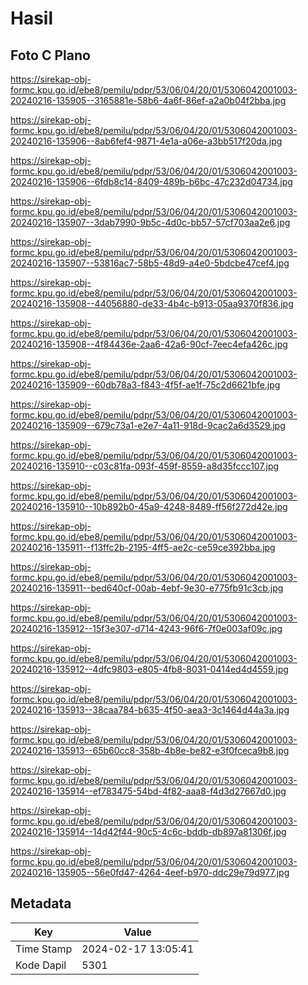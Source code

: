 # Hasil

## Foto C Plano

https://sirekap-obj-formc.kpu.go.id/ebe8/pemilu/pdpr/53/06/04/20/01/5306042001003-20240216-135905--3165881e-58b6-4a6f-86ef-a2a0b04f2bba.jpg

https://sirekap-obj-formc.kpu.go.id/ebe8/pemilu/pdpr/53/06/04/20/01/5306042001003-20240216-135906--8ab6fef4-9871-4e1a-a06e-a3bb517f20da.jpg

https://sirekap-obj-formc.kpu.go.id/ebe8/pemilu/pdpr/53/06/04/20/01/5306042001003-20240216-135906--6fdb8c14-8409-489b-b6bc-47c232d04734.jpg

https://sirekap-obj-formc.kpu.go.id/ebe8/pemilu/pdpr/53/06/04/20/01/5306042001003-20240216-135907--3dab7990-9b5c-4d0c-bb57-57cf703aa2e6.jpg

https://sirekap-obj-formc.kpu.go.id/ebe8/pemilu/pdpr/53/06/04/20/01/5306042001003-20240216-135907--53816ac7-58b5-48d9-a4e0-5bdcbe47cef4.jpg

https://sirekap-obj-formc.kpu.go.id/ebe8/pemilu/pdpr/53/06/04/20/01/5306042001003-20240216-135908--44056880-de33-4b4c-b913-05aa9370f836.jpg

https://sirekap-obj-formc.kpu.go.id/ebe8/pemilu/pdpr/53/06/04/20/01/5306042001003-20240216-135908--4f84436e-2aa6-42a6-90cf-7eec4efa426c.jpg

https://sirekap-obj-formc.kpu.go.id/ebe8/pemilu/pdpr/53/06/04/20/01/5306042001003-20240216-135909--60db78a3-f843-4f5f-ae1f-75c2d6621bfe.jpg

https://sirekap-obj-formc.kpu.go.id/ebe8/pemilu/pdpr/53/06/04/20/01/5306042001003-20240216-135909--679c73a1-e2e7-4a11-918d-9cac2a6d3529.jpg

https://sirekap-obj-formc.kpu.go.id/ebe8/pemilu/pdpr/53/06/04/20/01/5306042001003-20240216-135910--c03c81fa-093f-459f-8559-a8d35fccc107.jpg

https://sirekap-obj-formc.kpu.go.id/ebe8/pemilu/pdpr/53/06/04/20/01/5306042001003-20240216-135910--10b892b0-45a9-4248-8489-ff56f272d42e.jpg

https://sirekap-obj-formc.kpu.go.id/ebe8/pemilu/pdpr/53/06/04/20/01/5306042001003-20240216-135911--f13ffc2b-2195-4ff5-ae2c-ce59ce392bba.jpg

https://sirekap-obj-formc.kpu.go.id/ebe8/pemilu/pdpr/53/06/04/20/01/5306042001003-20240216-135911--bed640cf-00ab-4ebf-9e30-e775fb91c3cb.jpg

https://sirekap-obj-formc.kpu.go.id/ebe8/pemilu/pdpr/53/06/04/20/01/5306042001003-20240216-135912--15f3e307-d714-4243-96f6-7f0e003af09c.jpg

https://sirekap-obj-formc.kpu.go.id/ebe8/pemilu/pdpr/53/06/04/20/01/5306042001003-20240216-135912--4dfc9803-e805-4fb8-8031-0414ed4d4559.jpg

https://sirekap-obj-formc.kpu.go.id/ebe8/pemilu/pdpr/53/06/04/20/01/5306042001003-20240216-135913--38caa784-b635-4f50-aea3-3c1464d44a3a.jpg

https://sirekap-obj-formc.kpu.go.id/ebe8/pemilu/pdpr/53/06/04/20/01/5306042001003-20240216-135913--65b60cc8-358b-4b8e-be82-e3f0fceca9b8.jpg

https://sirekap-obj-formc.kpu.go.id/ebe8/pemilu/pdpr/53/06/04/20/01/5306042001003-20240216-135914--ef783475-54bd-4f82-aaa8-f4d3d27667d0.jpg

https://sirekap-obj-formc.kpu.go.id/ebe8/pemilu/pdpr/53/06/04/20/01/5306042001003-20240216-135914--14d42f44-90c5-4c6c-bddb-db897a81306f.jpg

https://sirekap-obj-formc.kpu.go.id/ebe8/pemilu/pdpr/53/06/04/20/01/5306042001003-20240216-135905--56e0fd47-4264-4eef-b970-ddc29e79d977.jpg


## Metadata

| Key        | Value               |
| ---------- | ------------------- |
| Time Stamp | 2024-02-17 13:05:41 |
| Kode Dapil | 5301                |



